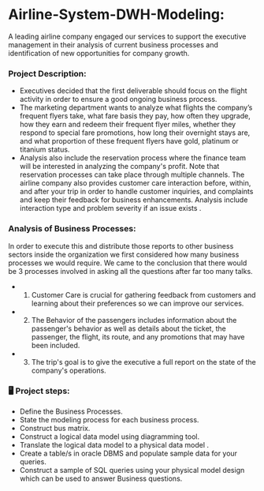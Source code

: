 # Airline-System-DWH-Modeling:


A leading airline company engaged our services to support the executive management in their analysis of current business processes and identification of new opportunities for company growth.

### Project Description:


* Executives decided that the first deliverable should focus on the flight activity in order to ensure a good ongoing business process.
* The marketing department wants to analyze what flights the company’s frequent flyers take, what fare basis they pay, how often they upgrade, how they earn and redeem their frequent flyer miles, whether they respond to special fare promotions, how long their overnight stays are, and what proportion of these frequent flyers have gold, platinum or titanium status.
* Analysis also include the reservation process where the finance team will be interested in analyzing the company's profit. Note that reservation processes can take place through multiple channels. The airline company also provides customer care interaction before, within, and after your trip in order to handle customer inquiries, and complaints and keep their feedback for business enhancements. Analysis include interaction type and problem severity if an issue exists .
### Analysis of Business Processes: 
 
 In order to execute this and distribute those reports to other business sectors inside the organization we first considered how many business processes we would require. We came to the conclusion that there would be 3 processes involved in asking all the questions after far too many talks.
*  1) Customer Care is crucial for gathering feedback from customers and learning about their preferences so we can improve our services.
*  2) The Behavior of the passengers includes information about the passenger's behavior as well as details about the ticket, the passenger, the flight, its route, and       any promotions that may have been included.
 * 3) The trip's goal is to give the executive a full report on the state of the company's operations.
 
### 🖥 Project steps:

* Define the Business Processes. 
* State the modeling process for each business process.
* Construct bus matrix.
* Construct a logical data model using diagramming tool. 
* Translate the logical data model to a physical data model .
* Create a table/s in oracle DBMS and populate sample data for your queries.
* Construct a sample of SQL queries using your physical model design which can be used to answer Business questions. 




 
